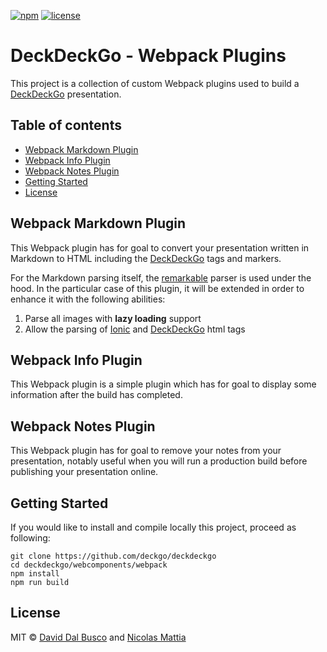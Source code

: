 [![npm][npm-badge]][npm-badge-url]
[![license][npm-license]][npm-license-url]

[npm-badge]: https://img.shields.io/npm/v/deckdeckgo-webpack-plugins
[npm-badge-url]: https://www.npmjs.com/package/deckdeckgo-webpack-plugins
[npm-license]: https://img.shields.io/npm/l/deckdeckgo-webpack-plugins
[npm-license-url]: https://github.com/deckgo/deckdeckgo/blob/master/webpack/LICENSE

# DeckDeckGo - Webpack Plugins

This project is a collection of custom Webpack plugins used to build a [DeckDeckGo] presentation.

## Table of contents

- [Webpack Markdown Plugin](#webpack-markdown-plugin)
- [Webpack Info Plugin](#webpack-info-plugin)
- [Webpack Notes Plugin](#webpack-notes-plugin)
- [Getting Started](#getting-started)
- [License](#license)

## Webpack Markdown Plugin

This Webpack plugin has for goal to convert your presentation written in Markdown to HTML including the [DeckDeckGo] tags and markers.

For the Markdown parsing itself, the [remarkable](https://github.com/jonschlinkert/remarkable) parser is used under the hood. In the particular case of this plugin, it will be extended in order to enhance it with the following abilities:

1. Parse all images with **lazy loading** support
2. Allow the parsing of [Ionic](https://ionicframework.com) and [DeckDeckGo] html tags

## Webpack Info Plugin

This Webpack plugin is a simple plugin which has for goal to display some information after the build has completed.

## Webpack Notes Plugin

This Webpack plugin has for goal to remove your notes from your presentation, notably useful when you will run a production build before publishing your presentation online.

## Getting Started

If you would like to install and compile locally this project, proceed as following:

```
git clone https://github.com/deckgo/deckdeckgo
cd deckdeckgo/webcomponents/webpack
npm install
npm run build
```

## License

MIT © [David Dal Busco](mailto:david.dalbusco@outlook.com) and [Nicolas Mattia](mailto:nicolas@nmattia.com)

[deckdeckgo]: https://deckdeckgo.com
